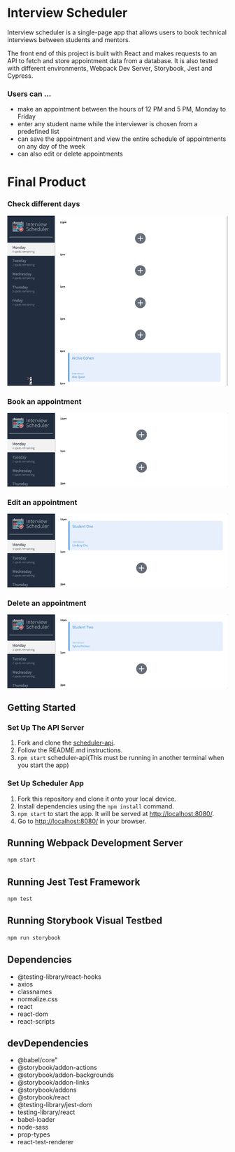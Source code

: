 # Interview Scheduler

Interview scheduler is a single-page app that allows users to book technical interviews between students and mentors. 

The front end of this project is built with React and makes requests to an API to fetch and store appointment data from a database. It is also tested with different environments, Webpack Dev Server, Storybook, Jest and Cypress.  

### Users can ...
- make an appointment between the hours of 12 PM and 5 PM, Monday to Friday
- enter any student name while the interviewer is chosen from a predefined list
- can save the appointment and view the entire schedule of appointments on any day of the week
- can also edit or delete appointments

# Final Product
###  Check different days
![Different Days](https://github.com/Kaz1022/scheduler/blob/main/docs/different_days.gif?raw=true)

### Book an appointment
![Book an appointment](https://github.com/Kaz1022/scheduler/blob/main/docs/book_app.gif?raw=true)

### Edit an appointment 
![Edit an appointment](https://github.com/Kaz1022/scheduler/blob/main/docs/edit-app.gif?raw=true)

### Delete an appointment 
![Delete an appointment](https://github.com/Kaz1022/scheduler/blob/main/docs/delete-app.gif?raw=true)


## Getting Started

### Set Up The API Server

1. Fork and clone the [scheduler-api](https://github.com/lighthouse-labs/scheduler-api).
2. Follow the README.md instructions.
3. `npm start` scheduler-api(This must be running in another terminal when you start the app)

### Set Up Scheduler App

1. Fork this repository and clone it onto your local device.
2. Install dependencies using the `npm install` command.
3. `npm start` to start the app. It will be served at <http://localhost:8080/>.
4. Go to <http://localhost:8080/> in your browser.

## Running Webpack Development Server

```sh
npm start
```

## Running Jest Test Framework

```sh
npm test
```

## Running Storybook Visual Testbed

```sh
npm run storybook
```
## Dependencies

- @testing-library/react-hooks
- axios
- classnames
- normalize.css
- react
- react-dom
- react-scripts

## devDependencies

- @babel/core"
- @storybook/addon-actions
- @storybook/addon-backgrounds
- @storybook/addon-links
- @storybook/addons
- @storybook/react
- @testing-library/jest-dom
- testing-library/react
- babel-loader
- node-sass
- prop-types
- react-test-renderer
